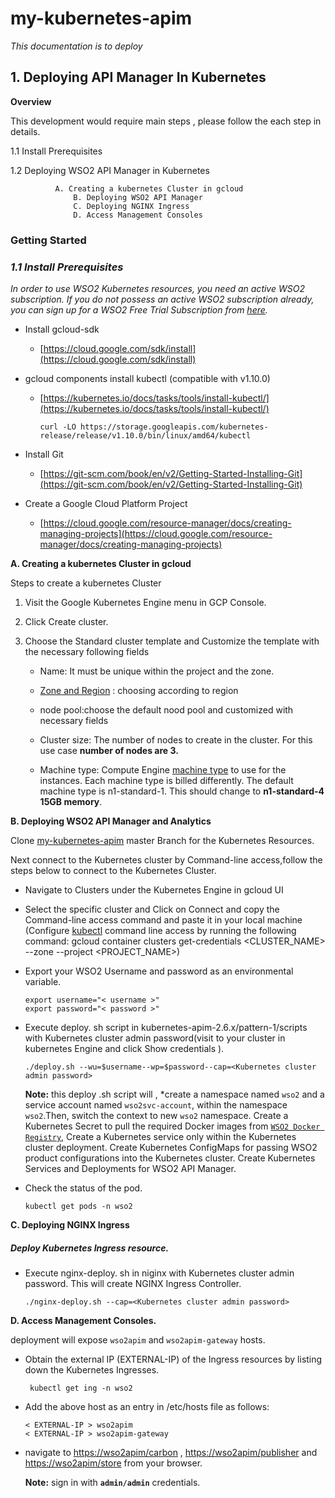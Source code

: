 # my-kubernetes-apim
*This documentation is to deploy* 

  ## 1. Deploying API Manager In Kubernetes 
**Overview**

This development would require main steps ,
please follow the each step in details.

1.1 Install Prerequisites

1.2 Deploying WSO2 API Manager in Kubernetes

           
		      A. Creating a kubernetes Cluster in gcloud
	              B. Deploying WSO2 API Manager
	              C. Deploying NGINX Ingress 
	              D. Access Management Consoles

### Getting Started

### ***1.1 Install Prerequisites***

*In order to use WSO2 Kubernetes resources, you need an active WSO2 subscription. If you do not possess an active WSO2 subscription already, you can sign up for a WSO2 Free Trial Subscription from [here](https://wso2.com/free-trial-subscription).*

    

-   Install gcloud-sdk
    

	-   [https://cloud.google.com/sdk/install](https://cloud.google.com/sdk/install)
    
    

-   gcloud components install kubectl (compatible with v1.10.0)
    
    
	-   [https://kubernetes.io/docs/tasks/tools/install-kubectl/](https://kubernetes.io/docs/tasks/tools/install-kubectl/)

		 ```
		curl -LO https://storage.googleapis.com/kubernetes-release/release/v1.10.0/bin/linux/amd64/kubectl
		 ```
    

-   Install [](https://git-scm.com/book/en/v2/Getting-Started-Installing-Git) Git
    

	-   [https://git-scm.com/book/en/v2/Getting-Started-Installing-Git](https://git-scm.com/book/en/v2/Getting-Started-Installing-Git)
    
-   Create a Google Cloud Platform [](https://console.cloud.google.com/projectselector/compute/instances) Project
    

	-   [https://cloud.google.com/resource-manager/docs/creating-managing-projects](https://cloud.google.com/resource-manager/docs/creating-managing-projects)
  
**A.  Creating a kubernetes Cluster in gcloud**
    

Steps to create a kubernetes Cluster

1.  Visit the Google Kubernetes Engine menu in GCP Console.
    
2.  Click Create cluster.
    
3.  Choose the Standard cluster template and Customize the template with the necessary following fields

	-   Name: It must be unique within the project and the zone.
    
	-   [Zone and Region](https://cloud.google.com/compute/docs/regions-zones/#available) : choosing according to region
	-   node pool:choose the default nood pool and customized with necessary fields
	-   Cluster size: The number of nodes to create in the cluster. For this use case **number of nodes are 3.**
	-   Machine type: Compute Engine [machine type](https://cloud.google.com/compute/docs/machine-types) to use for the instances. Each machine type is billed differently. The default machine type is n1-standard-1. This should change to **n1-standard-4 15GB memory**.
	
**B.  Deploying WSO2 API Manager and Analytics**
 
 Clone [my-kubernetes-apim](https://github.com/shiransilva/my-kubernetes-apim.git) master Branch for the Kubernetes Resources.
 

Next connect to the Kubernetes cluster by Command-line access,follow the steps below to connect to the Kubernetes Cluster.
   
-  Navigate to Clusters under the Kubernetes Engine in gcloud UI
    
-   Select the specific cluster and Click on Connect and copy the Command-line access command and paste it in your local machine (Configure [kubectl](http://kubernetes.io/docs/user-guide/kubectl-overview/) command line access by running the following command: gcloud container clusters get-credentials <CLUSTER_NAME> --zone <ZONE> --project <PROJECT_NAME>)
    

-   Export your WSO2 Username and password as an environmental variable.
    
	```
	export username="< username >"
	export password="< password >"
	```
-   Execute deploy. sh  script in kubernetes-apim-2.6.x/pattern-1/scripts with Kubernetes cluster admin password(visit to your cluster in kubernetes Engine and click Show credentials ).

	 ```
	./deploy.sh --wu=$username--wp=$password--cap=<Kubernetes cluster admin password>
	```
	**Note:** this deploy .sh script will ,
	*create a namespace named  `wso2`  and a service account named  `wso2svc-account`, within the namespace  `wso2`.Then, switch the context to new `wso2` namespace.
Create a Kubernetes Secret to pull the required Docker images from  [`WSO2 Docker Registry`](https://docker.wso2.com/),
Create a Kubernetes service only within the Kubernetes cluster deployment.
Create Kubernetes ConfigMaps for passing WSO2 product configurations into the Kubernetes cluster.
Create Kubernetes Services and Deployments for WSO2 API Manager.
-   Check the status of the pod.
	```
	kubectl get pods -n wso2
	```
**C.  Deploying NGINX Ingress**
   ##### Deploy Kubernetes Ingress resource.
-   Execute nginx-deploy. sh in niginx with Kubernetes cluster admin password.
This will create NGINX Ingress Controller.
    
	```
	./nginx-deploy.sh --cap=<Kubernetes cluster admin password>
	```
**D.  Access Management Consoles.**
    
deployment will expose `wso2apim` and `wso2apim-gateway` hosts.

-   Obtain the external IP (EXTERNAL-IP) of the Ingress resources by listing down the Kubernetes Ingresses.
	```
	 kubectl get ing -n wso2
	```
-   Add the above host as an entry in /etc/hosts file as follows:
	```
	< EXTERNAL-IP > wso2apim
	< EXTERNAL-IP > wso2apim-gateway
	```
-   navigate to [https://wso2apim/carbon](https://wso2apim/carbon) , [https://wso2apim/publisher](https://wso2apim/publisher) and [https://wso2apim/store](https://wso2apim/store) from your browser.

	 **Note:**  sign in with **`admin/admin`** credentials.
